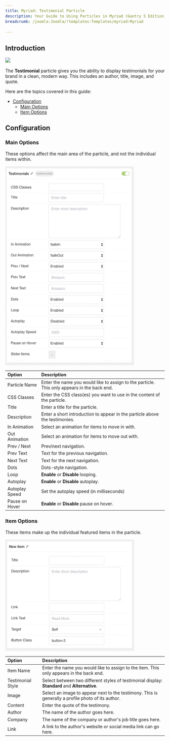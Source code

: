 ```yaml
---
title: Myriad: Testimonial Particle
description: Your Guide to Using Particles in Myriad (Gantry 5 Edition) for Joomla
breadcrumb: /joomla:Joomla/!templates:Templates/myriad:Myriad

---
```


## Introduction

![](assets/particle_testimonial1.jpeg)

The **Testimonial** particle gives you the ability to display testimonials for your brand in a clean, modern way. This includes an author, title, image, and quote.

Here are the topics covered in this guide:

* [Configuration](#configuration)
    - [Main Options](#main-options)
    - [Item Options](#item-options)

## Configuration

### Main Options 

These options affect the main area of the particle, and not the individual items within.

![](assets/particle_testimonial2.jpeg)

| Option         | Description                                                                                 |
| :-----         | :-----                                                                                      |
| Particle Name  | Enter the name you would like to assign to the particle. This only appears in the back end. |
| CSS Classes    | Enter the CSS class(es) you want to use in the content of the particle.                     |
| Title          | Enter a title for the particle.                                                             |
| Description    | Enter a short introduction to appear in the particle above the testimonies.                 |
| In Animation   | Select an animation for items to move in with.                                              |
| Out Animation  | Select an animation for items to move out with.                                             |
| Prev / Next    | Prev/next navigation.                                                                       |
| Prev Text      | Text for the previous navigation.                                                           |
| Next Text      | Text for the next navigation.                                                               |
| Dots           | Dots-style navigation.                                                                      |
| Loop           | **Enable** or **Disable** looping.                                                          |
| Autoplay       | **Enable** or **Disable** autoplay.                                                         |
| Autoplay Speed | Set the autoplay speed (in milliseconds)                                                    |
| Pause on Hover | **Enable** or **Disable** pause on hover.                                                   |

### Item Options

These items make up the individual featured items in the particle.

![](assets/particle_testimonial3.jpeg)

| Option            | Description                                                                                       |
| :-----            | :-----                                                                                            |
| Item Name         | Enter the name you would like to assign to the item. This only appears in the back end.           |
| Testimonial Style | Select between two different styles of testimonial display: **Standard** and **Alternative**.     |
| Image             | Select an image to appear next to the testimony. This is generally a profile photo of its author. |
| Content           | Enter the quote of the testimony.                                                                 |
| Author            | The name of the author goes here.                                                                 |
| Company           | The name of the company or author's job title goes here.                                          |
| Link              | A link to the author's website or social media link can go here.                                  |


